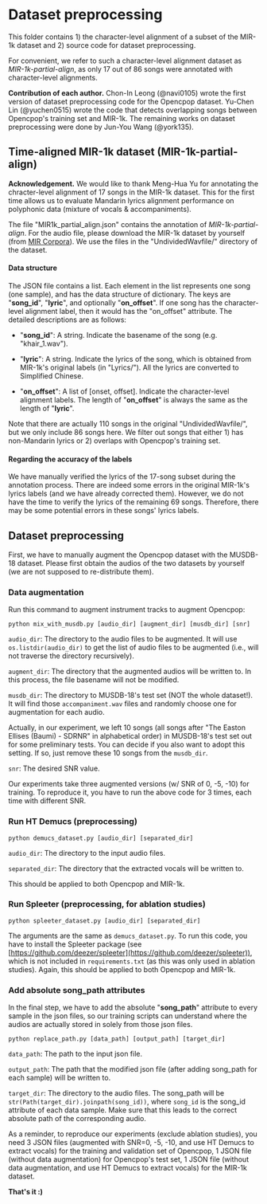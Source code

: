 # Dataset preprocessing

This folder contains 1) the character-level alignment of a subset of the MIR-1k dataset and 2) source code for dataset preprocessing.

For convenient, we refer to such a character-level alignment dataset as *MIR-1k-partial-align*, as only 17 out of 86 songs were annotated with character-level alignments.

**Contribution of each author.** Chon-In Leong (@navi0105) wrote the first version of dataset preprocessing code for the Opencpop dataset. Yu-Chen Lin (@yuchen0515) wrote the code that detects overlapping songs between Opencpop's training set and MIR-1k. The remaining works on dataset preprocessing were done by Jun-You Wang (@york135).

## Time-aligned MIR-1k dataset (MIR-1k-partial-align)

**Acknowledgement.** We would like to thank Meng-Hua Yu for annotating the chracter-level alignment of 17 songs in the MIR-1k dataset. This for the first time allows us to evaluate Mandarin lyrics alignment performance on polyphonic data (mixture of vocals & accompaniments).

The file "MIR1k_partial_align.json" contains the annotation of *MIR-1k-partial-align*. For the audio file, please download the MIR-1k dataset by yourself (from [MIR Corpora](http://mirlab.org/dataset/public/)). We use the files in the "UndividedWavfile/" directory of the dataset.

#### Data structure

The JSON file contains a list. Each element in the list represents one song (one sample), and has the data structure of dictionary. The keys are "**song_id**", "**lyric**", and optionally "**on_offset**". If one song has the character-level alignment label, then it would has the "on_offset" attribute. The detailed descriptions are as follows:

- "**song_id**": A string. Indicate the basename of the song (e.g. "khair_1.wav").

- "**lyric**": A string. Indicate the lyrics of the song, which is obtained from MIR-1k's original labels (in "Lyrics/"). All the lyrics are converted to Simplified Chinese.

- "**on_offset**": A list of [onset, offset]. Indicate the character-level alignment labels. The length of "**on_offset**" is always the same as the length of "**lyric**".

Note that there are actually 110 songs in the original "UndividedWavfile/", but we only include 86 songs here. We filter out songs that either 1) has non-Mandarin lyrics or 2) overlaps with Opencpop's training set.

#### Regarding the accuracy of the labels

We have manually verified the lyrics of the 17-song subset during the annotation process. There are indeed some errors in the original MIR-1k's lyrics labels (and we have already corrected them). However, we do not have the time to verify the lyrics of the remaining 69 songs. Therefore, there may be some potential errors in these songs' lyrics labels.

## Dataset preprocessing

First, we have to manually augment the Opencpop dataset with the MUSDB-18 dataset. Please first obtain the audios of the two datasets by yourself (we are not supposed to re-distribute them).

### Data augmentation

Run this command to augment instrument tracks to augment Opencpop:

```
python mix_with_musdb.py [audio_dir] [augment_dir] [musdb_dir] [snr]
```

`audio_dir`: The directory to the audio files to be augmented. It will use ``os.listdir(audio_dir)`` to get the list of audio files to be augmented (i.e., will not traverse the directory recursively).

``augment_dir``: The directory that the augmented audios will be written to. In this process, the file basename will not be modified.

``musdb_dir``: The directory to MUSDB-18's test set (NOT the whole dataset!). It will find those ``accompaniment.wav`` files and randomly choose one for augmentation for each audio.

Actually, in our experiment, we left 10 songs (all songs after "The Easton Ellises (Baumi) - SDRNR" in alphabetical order) in MUSDB-18's test set out for some preliminary tests. You can decide if you also want to adopt this setting. If so, just remove these 10 songs from the `musdb_dir`.

``snr``: The desired SNR value.

Our experiments take three augmented versions (w/ SNR of 0, -5, -10) for training. To reproduce it, you have to run the above code for 3 times, each time with different SNR.

### Run HT Demucs (preprocessing)

```
python demucs_dataset.py [audio_dir] [separated_dir]
```

`audio_dir`: The directory to the input audio files.

`separated_dir`: The directory that the extracted vocals will be written to.

This should be applied to both Opencpop and MIR-1k.

### Run Spleeter (preprocessing, for ablation studies)

```
python spleeter_dataset.py [audio_dir] [separated_dir]
```

The arguments are the same as ``demucs_dataset.py``. To run this code, you have to install the Spleeter package (see [https://github.com/deezer/spleeter](https://github.com/deezer/spleeter)), which is not included in ``requirements.txt`` (as this was only used in ablation studies). Again, this should be applied to both Opencpop and MIR-1k.

### Add absolute song_path attributes

In the final step, we have to add the absolute "**song_path**" attribute to every sample in the json files, so our training scripts can understand where the audios are actually stored in solely from those json files.

```
python replace_path.py [data_path] [output_path] [target_dir]
```

`data_path`: The path to the input json file.

`output_path`: The path that the modified json file (after adding song_path for each sample) will be written to.

`target_dir`: The directory to the audio files. The song_path will be ``str(Path(target_dir).joinpath(song_id))``, where ``song_id`` is the song_id attribute of each data sample. Make sure that this leads to the correct absolute path of the corresponding audio.

As a reminder, to reproduce our experiments (exclude ablation studies), you need 3 JSON files (augmented with SNR=0, -5, -10, and use HT Demucs to extract vocals) for the training and validation set of Opencpop, 1 JSON file (without data augmentation) for Opencpop's test set, 1 JSON file (without data augmentation, and use HT Demucs to extract vocals) for the MIR-1k dataset.

**That's it :)**
